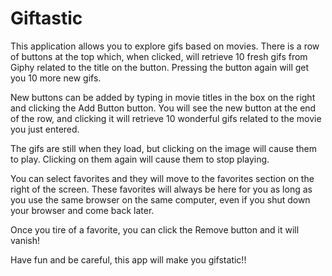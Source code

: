 # Giftastic

This application allows you to explore gifs based on movies. There is a row of buttons at the top which, when clicked, will 
retrieve 10 fresh gifs from Giphy related to the title on the button. Pressing the button again will get you 10 more new gifs. 

New buttons can be added by typing in movie titles in the box on the right and clicking the Add Button button. You will see
the new button at the end of the row, and clicking it will retrieve 10 wonderful gifs related to the movie you just entered.

The gifs are still when they load, but clicking on the image will cause them to play. Clicking on them again will cause them
to stop playing.

You can select favorites and they will move to the favorites section on the right of the screen. These favorites will always be
here for you as long as you use the same browser on the same computer, even if you shut down your browser and come back later.

Once you tire of a favorite, you can click the Remove button and it will vanish!

Have fun and be careful, this app will make you gifstatic!!